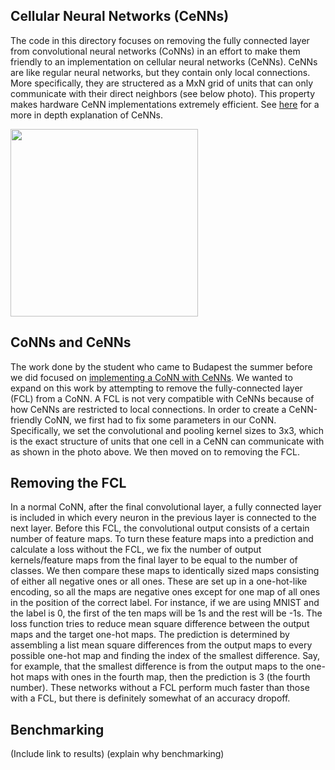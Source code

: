 ## Cellular Neural Networks (CeNNs)
The code in this directory focuses on removing the fully connected layer from
convolutional neural networks (CoNNs) in an effort to make them friendly to an 
implementation on cellular neural networks (CeNNs).  CeNNs are like regular neural
networks, but they contain only local connections.  More specifically, they are
structered as a MxN grid of units that can only communicate with their direct
neighbors (see below photo). This property makes hardware CeNN implementations
extremely efficient. See 
[here](http://www.scholarpedia.org/article/Cellular_neural_network) for a more in
depth explanation of CeNNs.

<img src="http://www.scholarpedia.org/w/images/6/64/CNN_2D.png" width="300">

## CoNNs and CeNNs
The work done by the student who came to Budapest the summer before we did focused
on [implementing a CoNN with CeNNs](https://www.date-conference.com/proceedings-archive/2017/html/7026.html).  We wanted to expand on this work by attempting to remove
the fully-connected layer (FCL) from a CoNN.  A FCL is not very compatible with
CeNNs because of how CeNNs are restricted to local connections.  In order to create
a CeNN-friendly CoNN, we first had to fix some parameters in our CoNN.  Specifically,
we set the convolutional and pooling kernel sizes to 3x3, which is the exact
structure of units that one cell in a CeNN can communicate with as shown in the photo
above.  We then moved on to removing the FCL.

## Removing the FCL
In a normal CoNN, after the final convolutional layer, a fully connected layer is
included in which every neuron in the previous layer is connected to the next layer.
Before this FCL, the convolutional output consists of a certain number of feature
maps.  To turn these feature maps into a prediction and calculate a loss without
the FCL, we fix the number of output kernels/feature maps from the final layer to
be equal to the number of classes.  We then compare these maps to identically sized
maps consisting of either all negative ones or all ones.  These are set up in a
one-hot-like encoding, so all the maps are negative ones except for one map of all
ones in the position of the correct label.  For instance, if we are using MNIST and
the label is 0, the first of the ten maps will be 1s and the rest will be -1s. The
loss function tries to reduce mean square difference between the output maps and the
target one-hot maps.  The prediction is determined by assembling a list mean square
differences from the output maps to every possible one-hot map and finding the index
of the smallest difference.  Say, for example, that the smallest difference is
from the output maps to the one-hot maps with ones in the fourth map, then the
prediction is 3 (the fourth number).  These networks without a FCL perform much
faster than those with a FCL, but there is definitely somewhat of an accuracy
dropoff.

## Benchmarking
(Include link to results) (explain why benchmarking)
